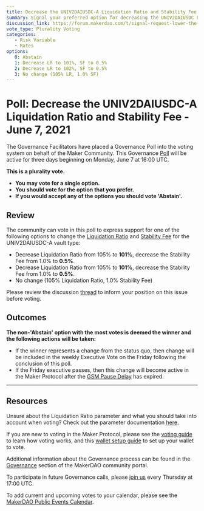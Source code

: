```yaml
---
title: Decrease the UNIV2DAIUSDC-A Liquidation Ratio and Stability Fee - June 7, 2021
summary: Signal your preferred option for decreasing the UNIV2DAIUSDC Liquidation Ratio and Stability Fee.
discussion_link: https://forum.makerdao.com/t/signal-request-lower-the-univ2daiusdc-a-liquidation-ratio/8487
vote_type: Plurality Voting
categories:
   - Risk Variable
   - Rates
options:
   0: Abstain
   1: Decrease LR to 101%, SF to 0.5%
   2: Decrease LR to 102%, SF to 0.5%
   3: No change (105% LR, 1.0% SF)
---
```

# Poll: Decrease the UNIV2DAIUSDC-A Liquidation Ratio and Stability Fee - June 7, 2021

The Governance Facilitators have placed a Governance Poll into the voting system on behalf of the Maker Community. This Governance [Poll](https://community-development.makerdao.com/en/learn/governance/on-chain-gov) will be active for three days beginning on Monday, June 7 at 16:00 UTC.

**This is a plurality vote.** 
- **You may vote for a single option.**
- **You should vote for the option that you prefer.** 
- **If you would accept any of the options you should vote 'Abstain'.**

## Review

The community can vote in this poll to express support for one of the following options to change the [Liquidation Ratio](https://community-development.makerdao.com/en/learn/governance/param-liquidation-ratio) and [Stability Fee](https://community-development.makerdao.com/en/learn/governance/param-stability-fee) for the UNIV2DAIUSDC-A vault type:
* Decrease Liquidation Ratio from 105% to **101%**, decrease the Stability Fee from 1.0% to **0.5%**.
* Decrease Liquidation Ratio from 105% to **101%**, decrease the Stability Fee from 1.0% to **0.5%**.
* No change (105% Liquidation Ratio, 1.0% Stability Fee)

Please review the discussion [thread](https://forum.makerdao.com/t/signal-request-lower-the-univ2daiusdc-a-liquidation-ratio/8487) to inform your position on this issue before voting.

## Outcomes

**The non-'Abstain' option with the most votes is deemed the winner and the following actions will be taken:**
* If the winner represents a change from the status quo, then change will be included in the weekly Executive Vote on the Friday following the conclusion of this poll. 
* If the Friday executive passes, then this change will become active in the Maker Protocol after the [GSM Pause Delay](https://community-development.makerdao.com/en/learn/governance/param-gsm-pause-delay) has expired.

---

## Resources

Unsure about the Liquidation Ratio parameter and what you should take into account when voting? Check out the parameter documentation [here](https://community-development.makerdao.com/en/learn/governance/param-liquidation-ratio).

If you are new to voting in the Maker Protocol, please see the [voting guide](https://community-development.makerdao.com/en/learn/governance/how-voting-works/) to learn how voting works, and this [wallet setup guide](https://community-development.makerdao.com/en/learn/governance/voting-setup/) to set up your wallet to vote.

Additional information about the Governance process can be found in the [Governance](https://community-development.makerdao.com/en/learn/governance) section of the MakerDAO community portal.

To participate in future Governance calls, please [join us](https://github.com/makerdao/community/tree/master/governance/governance-and-risk-meetings) every Thursday at 17:00 UTC.

To add current and upcoming votes to your calendar, please see the [MakerDAO Public Events Calendar](https://calendar.google.com/calendar/embed?src=makerdao.com_3efhm2ghipksegl009ktniomdk%40group.calendar.google.com&ctz=UTC&mode=week&showCalendars=0&showPrint=0).
